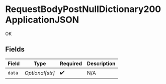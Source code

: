 # RequestBodyPostNullDictionary200ApplicationJSON

OK


## Fields

| Field              | Type               | Required           | Description        |
| ------------------ | ------------------ | ------------------ | ------------------ |
| `data`             | *Optional[str]*    | :heavy_check_mark: | N/A                |